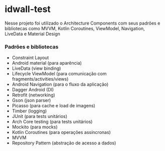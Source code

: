 # idwall-test
Nesse projeto foi utilizado o Architecture Components com seus padrões e bibliotecas como MVVM, Kotlin Coroutines, ViewModel, Navigation, LiveData e Material Design
### Padrões e bibliotecas
* Constraint Layout
* Android material (para aparência)
* LiveData (view binding)
* Lifecycle ViewModel (para comunicação com fragments/activities/views)
* Android Navigation (para o fluxo da aplicação)
* Dagger Android (DI)
* Retrofit (networking)
* Gson (json parser)
* Picasso (para cache e load de imagens)
* Timber (logging)
* JUnit (para tests unitários)
* Arch Core testing (para tests unitários)
* Mockito (para mocks)
* Kotlin Coroutines (para operações assíncronas)
* MVVM
* Repository Pattern (abstração de acesso a dados)